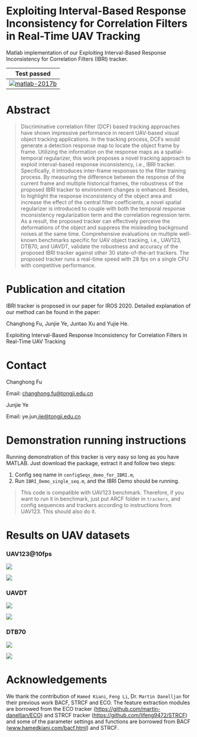 # Exploiting Interval-Based Response Inconsistency for Correlation Filters in Real-Time UAV Tracking

Matlab implementation of our Exploiting Interval-Based Response Inconsistency for Correlation Filters (IBRI) tracker.

| **Test passed**                                              |
| ------------------------------------------------------------ |
| [![matlab-2017b](https://img.shields.io/badge/matlab-2017b-yellow.svg)](https://www.mathworks.com/products/matlab.html)|


# Abstract 
>Discriminative correlation filter (DCF) based tracking approaches have shown impressive performance in recent UAV-based visual object tracking applications. In the tracking process, DCFs would generate a detection response map to locate the object frame by frame. Utilizing the information on the response maps as a spatial-temporal regularizer, this work proposes a novel tracking approach to exploit interval-based response inconsistency, i.e., IBRI tracker. Specifically, it introduces inter-frame responses to the filter training process. By measuring the difference between the response of the current frame and multiple historical frames, the robustness of the proposed IBRI tracker to environment changes is enhanced. Besides, to highlight the response inconsistency of the object area and increase the effect of the central filter coefficients, a novel spatial regularizer is introduced to couple with both the temporal response inconsistency regularization term and the correlation regression term. As a result, the proposed tracker can effectively perceive the deformations of the object and suppress the misleading background noises at the same time. Comprehensive evaluations on multiple well-known benchmarks specific for UAV object tracking, i.e., UAV123, DTB70, and UAVDT, validate the robustness and accuracy of the proposed IBRI tracker against other 30 state-of-the-art trackers. The proposed tracker runs a real-time speed with 28 fps on a single CPU with competitive performance.

# Publication and citation

IBRI tracker is proposed in our paper for IROS 2020. Detailed explanation of our method can be found in the paper:

Changhong Fu, Junjie Ye, Juntao Xu and Yujie He.

Exploiting Interval-Based Response Inconsistency for Correlation Filters in Real-Time UAV Tracking

# Contact 
Changhong Fu

Email: changhong.fu@tongji.edu.cn

Junjie Ye

Email: ye.jun,jie@tongji.edu.cn

# Demonstration running instructions

Running demonstration of this tracker is very easy so long as you have MATLAB. Just download the package, extract it and follow two steps:
1. Config seq name in `configSeqs_demo_for_IBRI.m`,
2. Run `IBRI_Demo_single_seq.m`,
and the IBRI Demo should be running.

>This code is compatible with UAV123 benchmark. Therefore, if you want to run it in benchmark, just put ARCF folder in `trackers`, and config sequences and trackers according to instructions from UAV123. This should also do it.

# Results on UAV datasets

### UAV123@10fps

![](./results/hand_error_OPE_UAV123@10fps.png)

![](./results/hand_overlap_OPE_UAV123@10fps.png)

### UAVDT

![](./results/hand_error_OPE_UAVDT.png)

![](./results/hand_overlap_OPE_UAVDT.png)

### DTB70

![](./results/hand_error_OPE_DTB70.png)

![](./results/hand_overlap_OPE_DTB70.png)



# Acknowledgements

We thank the contribution of `Hamed Kiani`, `Feng Li`, Dr. `Martin Danelljan` for their previous work BACF, STRCF and ECO. The feature extraction modules are borrowed from the ECO tracker (https://github.com/martin-danelljan/ECO) and STRCF tracker (https://github.com/lifeng9472/STRCF) and some of the parameter settings and functions are borrowed from BACF (www.hamedkiani.com/bacf.html) and STRCF.

